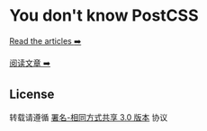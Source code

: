 # You don't know PostCSS

[Read the articles :arrow_right:][link]

[阅读文章 :arrow_right:][link]

[link]: /issues

## License

转载请遵循 [署名-相同方式共享 3.0 版本](https://creativecommons.org/licenses/by-sa/3.0/deed.zh) 协议